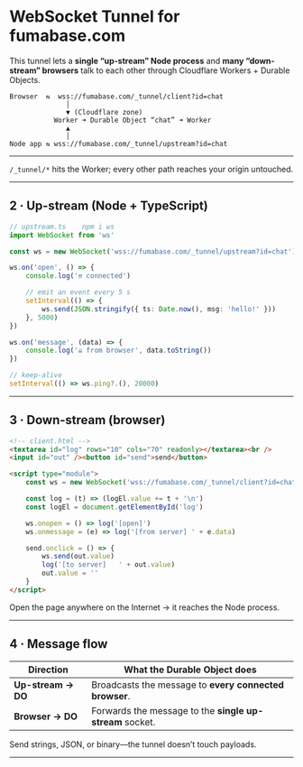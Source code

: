 # WebSocket Tunnel for **fumabase.com**

This tunnel lets a **single “up-stream” Node process** and **many “down-stream” browsers** talk to each other through Cloudflare Workers + Durable Objects.

```
Browser  ⇆  wss://fumabase.com/_tunnel/client?id=chat
              │
              ▼ (Cloudflare zone)
           Worker ➜ Durable Object “chat” ➜ Worker
              ▲
              │
Node app ⇆ wss://fumabase.com/_tunnel/upstream?id=chat
```

---

`/_tunnel/*` hits the Worker; every other path reaches your origin untouched.

---

## 2 · Up-stream (Node + TypeScript)

```ts
// upstream.ts    npm i ws
import WebSocket from 'ws'

const ws = new WebSocket('wss://fumabase.com/_tunnel/upstream?id=chat')

ws.on('open', () => {
    console.log('⇈ connected')

    // emit an event every 5 s
    setInterval(() => {
        ws.send(JSON.stringify({ ts: Date.now(), msg: 'hello!' }))
    }, 5000)
})

ws.on('message', (data) => {
    console.log('⇊ from browser', data.toString())
})

// keep-alive
setInterval(() => ws.ping?.(), 20000)
```

---

## 3 · Down-stream (browser)

```html
<!-- client.html -->
<textarea id="log" rows="10" cols="70" readonly></textarea><br />
<input id="out" /><button id="send">send</button>

<script type="module">
    const ws = new WebSocket('wss://fumabase.com/_tunnel/client?id=chat')

    const log = (t) => (logEl.value += t + '\n')
    const logEl = document.getElementById('log')

    ws.onopen = () => log('[open]')
    ws.onmessage = (e) => log('[from server] ' + e.data)

    send.onclick = () => {
        ws.send(out.value)
        log('[to server]   ' + out.value)
        out.value = ''
    }
</script>
```

Open the page anywhere on the Internet → it reaches the Node process.

---

## 4 · Message flow

| Direction          | What the Durable Object does                             |
| ------------------ | -------------------------------------------------------- |
| **Up-stream → DO** | Broadcasts the message to **every connected browser**.   |
| **Browser → DO**   | Forwards the message to the **single up-stream** socket. |

Send strings, JSON, or binary—the tunnel doesn’t touch payloads.

---
